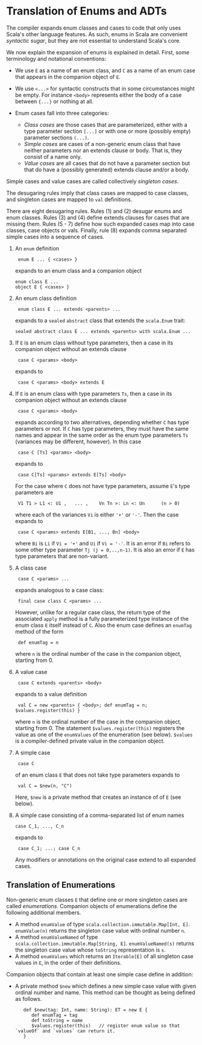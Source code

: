 # Translation of Enums and ADTs

The compiler expands enum classes and cases to code that only uses
Scala's other language features. As such, enums in Scala are
convenient _syntactic sugar_, but they are not essential to understand
Scala's core.

We now explain the expansion of enums is explained in detail. First,
some terminology and notational conventions:

 - We use `E` as a name of an enum class, and `C` as a name of an enum case that appears in the companion object of `E`.
 - We use `<...>` for syntactic constructs that in some circumstances might be empty. For instance `<body>` represents either the body of a case between `{...}` or nothing at all.

 - Enum cases fall into three categories:

   - _Class cases_ are those cases that are parameterized, either with a type parameter section `[...]` or with one or more (possibly empty) parameter sections `(...)`.
   - _Simple cases_ are cases of a non-generic enum class that have neither parameters nor an extends clause or body. That is, they consist of a name only.
   - _Value cases_ are all cases that do not have a parameter section but that do have a (possibly generated) extends clause and/or a body.

  Simple cases and value cases are called collectively _singleton cases_.

The desugaring rules imply that class cases are mapped to case classes, and singleton cases are mapped to `val` definitions.

There are eight desugaring rules. Rules (1) and (2) desugar enums and
enum classes. Rules (3) and (4) define extends clauses for cases that
are missing them. Rules (5 - 7) define how such expanded cases map
into case classes, case objects or vals. Finally, rule (8) expands
comma separated simple cases into a sequence of cases.

1.  An `enum` definition

         enum E ... { <cases> }

    expands to an enum class and a companion object

        enum class E ...
        object E { <cases> }

2. An enum class definition

        enum class E ... extends <parents> ...

    expands to a `sealed` `abstract` class that extends the `scala.Enum` trait:

       sealed abstract class E ... extends <parents> with scala.Enum ...

3. If `E` is an enum class without type parameters, then a case in its companion object without an extends clause

        case C <params> <body>

    expands to

        case C <params> <body> extends E

4. If `E` is an enum class with type parameters `Ts`, then a case in its companion object without an extends clause

        case C <params> <body>

    expands according to two alternatives, depending whether `C` has type parameters or not. If `C` has type parameters, they must have the same names and appear in the same order as the enum type parameters `Ts` (variances may be different, however). In this case

        case C [Ts] <params> <body>

    expands to

        case C[Ts] <params> extends E[Ts] <body>

    For the case where `C` does not have type parameters, assume `E`'s type parameters are

        V1 T1 > L1 <: U1 ,   ... ,    Vn Tn >: Ln <: Un      (n > 0)

    where each of the variances `Vi` is either `'+'` or `'-'`. Then the case expands to

        case C <params> extends E[B1, ..., Bn] <body>

    where `Bi` is `Li` if `Vi = '+'` and `Ui` if `Vi = '-'`. It is an error if `Bi` refers to some other type   parameter `Tj (j = 0,..,n-1)`. It is also an error if `E` has type parameters that are non-variant.

5. A class case

        case C <params> ...

    expands analogous to a case class:

        final case class C <params> ...

     However, unlike for a regular case class, the return type of the associated `apply` method is a fully parameterized type instance of the enum class `E` itself instead of `C`.  Also the enum case defines an `enumTag` method of the form

        def enumTag = n

    where `n` is the ordinal number of the case in the companion object, starting from 0.

6. A value case

        case C extends <parents> <body>

     expands to a value definition

        val C = new <parents> { <body>; def enumTag = n; $values.register(this) }

     where `n` is the ordinal number of the case in the companion object, starting from 0.
     The statement `$values.register(this)` registers the value as one of the `enumValues` of the
     enumeration (see below). `$values` is a compiler-defined private value in
     the companion object.

7. A simple case

        case C

     of an enum class `E` that does not take type parameters expands to

        val C = $new(n, "C")

    Here, `$new` is a private method that creates an instance of of `E` (see below).

8. A simple case consisting of a comma-separated list of enum names

       case C_1, ..., C_n

    expands to

        case C_1; ...; case C_n

   Any modifiers or annotations on the original case extend to all expanded cases.

## Translation of Enumerations

Non-generic enum classes `E` that define one or more singleton cases
are called _enumerations_. Companion objects of enumerations define
the following additional members.

   - A method `enumValue` of type `scala.collection.immutable.Map[Int, E]`. `enumValue(n)` returns the singleton case value with ordinal number `n`.
   - A method `enumValueNamed` of type `scala.collection.immutable.Map[String, E]`. `enumValueNamed(s)` returns the singleton case value whose `toString` representation is `s`.
   - A method `enumValues` which returns an `Iterable[E]` of all singleton case values in `E`, in the order of their definitions.

Companion objects that contain at least one simple case define in addition:

   - A private method `$new` which defines a new simple case value with given ordinal number and name. This method can be thought as being defined as follows.

            def $new(tag: Int, name: String): ET = new E {
               def enumTag = tag
               def toString = name
               $values.register(this)   // register enum value so that `valueOf` and `values` can return it.
            }


